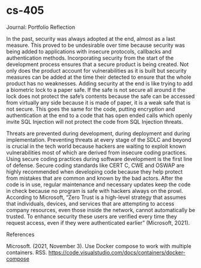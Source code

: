 # cs-405

Journal: Portfolio Reflection

In the past, security was always adopted at the end, almost as a last measure. This proved to be undesirable over time because security was being added to applications with insecure protocols, callbacks and authentication methods. Incorporating security from the start of the development process ensures that a secure product is being created. Not only does the product account for vulnerabilities as it is built but security measures can be added at the time their detected to ensure that the whole product has no weaknesses. Adding security at the end is like trying to add a biometric lock to a paper safe. If the safe is not secure all around it the lock does not protect the safe’s contents because the safe can be accessed from virtually any side because it is made of paper, it is a weak safe that is not secure. This goes the same for the code, putting encryption and authentication at the end to a code that has open ended calls which openly invite SQL Injection will not protect the code from SQL Injection threats.

Threats are prevented during development, during deployment and during implementation. Preventing threats at every stage of the SDLC and beyond is crucial in the tech world because hackers are waiting to exploit known vulnerabilities most of which are derived from insecure coding practices. Using secure coding practices during software development is the first line of defense. Secure coding standards like CERT C, CWE and OSWAP are highly recommended when developing code because they help protect from mistakes that are common and known by the bad actors. After the code is in use, regular maintenance and necessary updates  keep the code in check because no program is safe with hackers always on the prowl.
According to Microsoft, “Zero Trust is a high-level strategy that assumes that individuals, devices, and services that are attempting to access company resources, even those inside the network, cannot automatically be trusted. To enhance security these users are verified every time they request access, even if they were authenticated earlier” (Microsoft, 2021). 

References

Microsoft. (2021, November 3). Use Docker compose to work with multiple containers. RSS. 
	https://code.visualstudio.com/docs/containers/docker-compose
